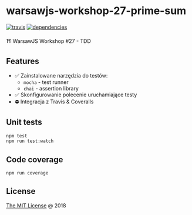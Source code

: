 # warsawjs-workshop-27-prime-sum

[![travis](https://img.shields.io/travis/piecioshka/warsawjs-workshop-27-prime-sum.svg?maxAge=2592000)](https://travis-ci.org/piecioshka/warsawjs-workshop-27-prime-sum)
[![dependencies](https://david-dm.org/piecioshka/warsawjs-workshop-27-prime-sum.svg)](https://github.com/piecioshka/warsawjs-workshop-27-prime-sum)

⛩️ WarsawJS Workshop #27 - TDD

## Features

* :white_check_mark: Zainstalowane narzędzia do testów:
    + `mocha` - test runner
    + `chai` - assertion library
* :white_check_mark: Skonfigurowanie polecenie uruchamiające testy
* :no_entry: Integracja z Travis & Coveralls

## Unit tests

```bash
npm test
npm run test:watch
```

## Code coverage

```bash
npm run coverage
```

## License

[The MIT License](http://piecioshka.mit-license.org) @ 2018
